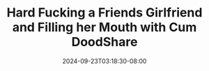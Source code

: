 --- 
title: "Hard Fucking a Friends Girlfriend and Filling her Mouth with Cum DoodShare"
description: "download bokeh Hard Fucking a Friends Girlfriend and Filling her Mouth with Cum DoodShare  tele full vidio terbaru"
date: 2024-09-23T03:18:30-08:00
file_code: "cet6oabtdvl7"
draft: false
cover: "4cg0drbao9pjcwpp.jpg"
tags: ["Hard", "Fucking", "Friends", "Girlfriend", "and", "Filling", "her", "Mouth", "with", "Cum", "DoodShare", "bokep-indo", "bokep-viral", "bokep-ig"]
length: 865
fld_id: "1235888"
foldername: "Anny Walker"
categories: ["Anny Walker"]
views: 29
---